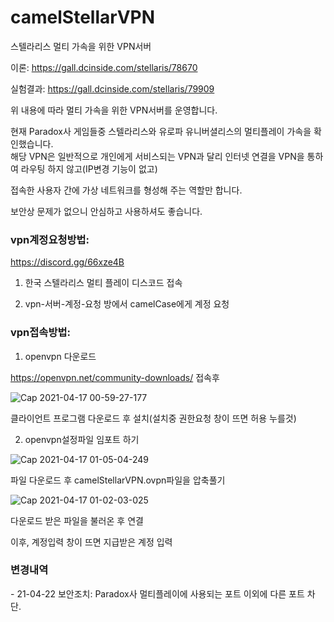 # camelStellarVPN
스텔라리스 멀티 가속을 위한 VPN서버


이론: https://gall.dcinside.com/stellaris/78670

실험결과: https://gall.dcinside.com/stellaris/79909

위 내용에 따라 멀티 가속을 위한 VPN서버를 운영합니다.

현재 Paradox사 게임들중 스텔라리스와 유로파 유니버셜리스의 멀티플레이 가속을 확인했습니다.    
해당 VPN은 일반적으로 개인에게 서비스되는 VPN과 달리 인터넷 연결을 VPN을 통하여 라우팅 하지 않고(IP변경 기능이 없고)

접속한 사용자 간에 가상 네트워크를 형성해 주는 역할만 합니다.

보안상 문제가 없으니 안심하고 사용하셔도 좋습니다.



<h3>vpn계정요청방법: </h3>

https://discord.gg/66xze4B

1. 한국 스텔라리스 멀티 플레이 디스코드 접속 

2. vpn-서버-계정-요청 방에서 camelCase에게 계정 요청

<h3>vpn접속방법:</h3>


1. openvpn 다운로드

https://openvpn.net/community-downloads/
접속후

![Cap 2021-04-17 00-59-27-177](https://user-images.githubusercontent.com/20336315/115051831-34468380-9f18-11eb-8a84-949ad20b7991.png)

클라이언트 프로그램 다운로드 후 설치(설치중 권한요청 창이 뜨면 허용 누를것)


2. openvpn설정파일 임포트 하기

![Cap 2021-04-17 01-05-04-249](https://user-images.githubusercontent.com/20336315/115052579-12013580-9f19-11eb-92f2-8d0e0d59605e.png)

파일 다운로드 후 camelStellarVPN.ovpn파일을 압축풀기

![Cap 2021-04-17 01-02-03-025](https://user-images.githubusercontent.com/20336315/115052542-04e44680-9f19-11eb-9ead-b6c605983bf9.png)

다운로드 받은 파일을 불러온 후 연결

이후, 계정입력 창이 뜨면 지급받은 계정 입력


<h3>변경내역</h3>
 - 21-04-22 보안조치: Paradox사 멀티플레이에 사용되는 포트 이외에 다른 포트 차단.

